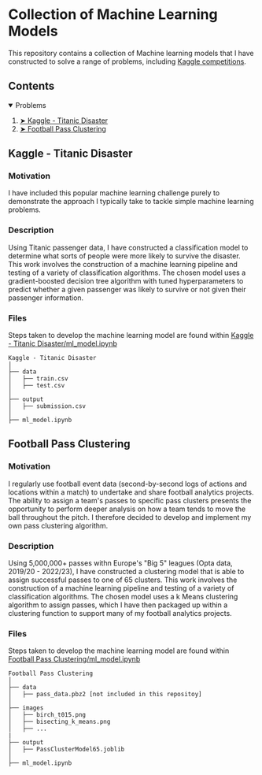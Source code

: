 # Collection of Machine Learning Models
This repository contains a collection of Machine learning models that I have constructed to solve a range of problems, including [Kaggle competitions](https://www.kaggle.com/jakekolliari).

## Contents

<details open="open">
  <summary>Problems</summary>
  <ol>
    <li><a href="#kaggle---titanic-disaster"> ➤ Kaggle - Titanic Disaster</a></li>
    <li><a href="#football-pass-clustering"> ➤ Football Pass Clustering</a></li>
  </ol>
</details>

## Kaggle - Titanic Disaster

### Motivation
I have included this popular machine learning challenge purely to demonstrate the approach I typically take to tackle simple machine learning problems. 

### Description
Using Titanic passenger data, I have constructed a classification model to determine what sorts of people were more likely to survive the disaster. This work involves the construction of a machine learning pipeline and testing of a variety of classification algorithms. The chosen model uses a gradient-boosted decision tree algorithm with tuned hyperparameters to predict whether a given passenger was likely to survive or not given their passenger information.

### Files
Steps taken to develop the machine learning model are found within [Kaggle - Titanic Disaster/ml_model.ipynb](https://github.com/jakeyk11/ml-models-collection/blob/main/Kaggle%20-%20Titanic%20Disaster/ml_model.ipynb)

    Kaggle - Titanic Disaster
    │
    ├── data
    │   ├── train.csv
    │   ├── test.csv
    │ 
    ├── output
    │   ├── submission.csv
    │ 
    ├── ml_model.ipynb

## Football Pass Clustering

### Motivation
I regularly use football event data (second-by-second logs of actions and locations within a match) to undertake and share football analytics projects. The ability to assign a team's passes to specific pass clusters presents the opportunity to perform deeper analysis on how a team tends to move the ball throughout the pitch. I therefore decided to develop and implement my own pass clustering algorithm.

### Description
Using 5,000,000+ passes withn Europe's "Big 5" leagues (Opta data, 2019/20 - 2022/23), I have constructed a clustering model that is able to assign successful passes to one of 65 clusters. This work involves the construction of a machine learning pipeline and testing of a variety of classification algorithms. The chosen model uses a k Means clustering algorithm to assign passes, which I have then packaged up within a clustering function to support many of my football analytics projects.

### Files
Steps taken to develop the machine learning model are found within [Football Pass Clustering/ml_model.ipynb](https://github.com/jakeyk11/ml-models-collection/blob/main/Football%20Pass%20Clustering/ml_model.ipynb)

    Football Pass Clustering
    │
    ├── data
    │   ├── pass_data.pbz2 [not included in this repositoy]
    │ 
    ├── images
    │   ├── birch_t015.png
    │   ├── bisecting_k_means.png
    │   ├── ...
    |
    ├── output
    │   ├── PassClusterModel65.joblib
    │ 
    ├── ml_model.ipynb
